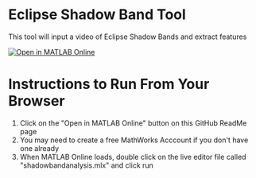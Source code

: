 # Eclipse Shadow Band Tool
This tool will input a video of Eclipse Shadow Bands and extract features

[![Open in MATLAB Online](https://www.mathworks.com/images/responsive/global/open-in-matlab-online.svg)](https://matlab.mathworks.com/open/github/v1?repo=JoeEngineerPilot/EclipseShadowBandTool)

# Instructions to Run From Your Browser
1) Click on the "Open in MATLAB Online" button on this GitHub ReadMe page
2) You may need to create a free MathWorks Acccount if you don't have one already
3) When MATLAB Online loads, double click on the live editor file called "shadowbandanalysis.mlx" and click run  
